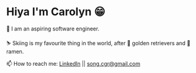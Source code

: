 # Hiya I'm Carolyn 😁 

🌱 I am an aspiring software engineer.

⛷️ Skiing is my favourite thing in the world, after 🐾 golden retrievers and 🍜 ramen. 

📫 How to reach me: [LinkedIn](https://www.linkedin.com/in/carolyn-song-a3a956139/) || song.cgr@gmail.com
 
